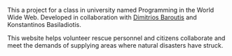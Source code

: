 This a project for a class in university named Programming in the World Wide Web.
Developed in collaboration with [Dimitrios Baroutis](https://github.com/jimbaroutis) and Konstantinos Basiladiotis.

This website helps volunteer rescue personnel and citizens collaborate and meet the demands of supplying areas where natural disasters have struck.
